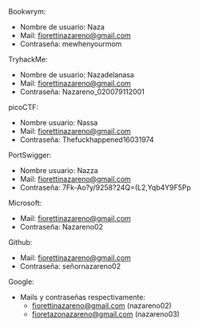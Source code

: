 Bookwrym:
- Nombre de usuario: Naza
- Mail: fiorettinazareno@gmail.com
- Contraseña: mewhenyourmom

TryhackMe:
- Nombre de usuario: Nazadelanasa
- Mail: fiorettinazareno@gmail.com
- Contraseña: Nazareno_020079112001

picoCTF:
- Nombre usuario: Nassa
- Mail: fiorettinazareno@gmail.com
- Contraseña: Thefuckhappened16031974

PortSwigger:
- Nombre usuario: Nazza
- Mail: fiorettinazareno@gmail.com
- Contraseña: 7Fk-Ao?y/9258?24Q=(L2,Yqb4Y9F5Pp

Microsoft: 
- Mail: fiorettinazareno@gmail.com
- Contraseña: Nazareno02

Github: 
- Mail: fiorettinazareno@gmail.com
- Contraseña: señornazareno02

Google: 
- Mails y contraseñas respectivamente: 
	- fiorettinazareno@gmail.com (nazareno02)
	- fioretazonazareno@gmail.com (nazareno03)


